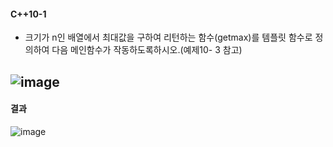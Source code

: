 #### C++10-1
  * 크기가 n인 배열에서 최대값을 구하여 리턴하는 함수(getmax)를 템플릿 함수로 정의하여 다음 메인함수가 작동하도록하시오.(예제10- 3 참고)

![image](https://github.com/user-attachments/assets/c0c327d1-a5ce-4f17-aff4-65b6ee93ce12)
---
#### 결과
![image](https://github.com/user-attachments/assets/6ac6c2ec-1778-408a-b151-2e2c021cb365)


